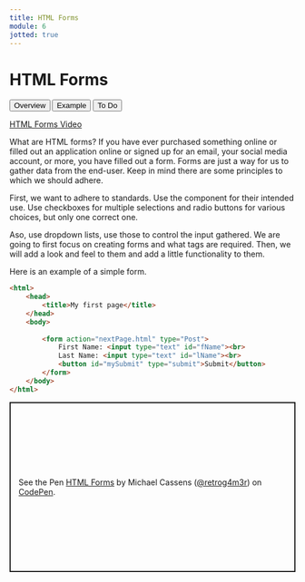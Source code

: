 ```yaml
---
title: HTML Forms
module: 6
jotted: true
---
```


# HTML Forms

<div class="tab">
  <button class="tablinks active" onclick="openTab(event, 'Overview')">Overview</button>
  <button class="tablinks" onclick="openTab(event, 'Example')">Example</button>
  <button class="tablinks" onclick="openTab(event, 'ToDo')">To Do</button>
    
</div>

<!-- Tab content -->
<div id="Overview" class="tabcontent" style="display:block">

<p><a href="//www.youtube.com/embed/LJ0Ldc_2B8M" data-lity>HTML Forms Video</a></p>

<p>What are HTML forms?  If you have ever purchased something online or filled out an application online or signed up for an email, your social media account, or more, you have filled out a form.  Forms are just a way for us to gather data from the end-user.  Keep in mind there are some principles to which we should adhere.</p>

<p>First, we want to adhere to standards. Use the component for their intended use.  Use checkboxes for multiple selections and radio buttons for various choices, but only one correct one.</p>

<p>Aso, use dropdown lists, use those to control the input gathered.  We are going to first focus on creating forms and what tags are required. Then, we will add a look and feel to them and add a little functionality to them.</p>

</div>

<div id="Example" class="tabcontent">

<p>Here is an example of a simple form.</p>

<div class="tabhtml" markdown="1">

```html
<html>
    <head>
        <title>My first page</title>
    </head>
    <body>
        
        <form action="nextPage.html" type="Post">
            First Name: <input type="text" id="fName"><br>
            Last Name: <input type="text" id="lName"><br>
            <button id="mySubmit" type="submit">Submit</button>
        </form>
    </body>
</html>

```

</div>

</div>
<div id="ToDo" class="tabcontent">
<p class="codepen" data-height="300" data-default-tab="html,result" data-slug-hash="rNwRQrY" data-editable="true" data-user="retrog4m3r" style="height: 300px; box-sizing: border-box; display: flex; align-items: center; justify-content: center; border: 2px solid; margin: 1em 0; padding: 1em;">
  <span>See the Pen <a href="https://codepen.io/retrog4m3r/pen/rNwRQrY">
  HTML Forms</a> by Michael Cassens (<a href="https://codepen.io/retrog4m3r">@retrog4m3r</a>)
  on <a href="https://codepen.io">CodePen</a>.</span>
</p>
<script async src="https://cpwebassets.codepen.io/assets/embed/ei.js"></script>
</div>